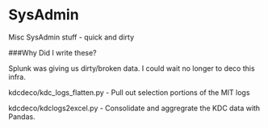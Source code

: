 # SysAdmin
Misc SysAdmin stuff - quick and dirty

###Why Did I write these?

Splunk was giving us dirty/broken data. I could wait no longer to deco this infra.

kdcdeco/kdc_logs_flatten.py	- Pull out selection portions of the MIT logs 

kdcdeco/kdclogs2excel.py    - Consolidate and aggregrate the KDC data with Pandas.


